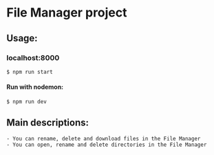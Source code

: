 ﻿# File Manager project


## Usage:

### localhost:8000
```
$ npm run start
```
#### Run with nodemon:
```
$ npm run dev
```


## Main descriptions:
```
- You can rename, delete and download files in the File Manager
- You can open, rename and delete directories in the File Manager
```